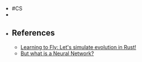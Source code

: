 - #CS
-
- ## References
	- [Learning to Fly: Let's simulate evolution in Rust!](https://pwy.io/en/posts/learning-to-fly-pt1/)
	- [But what is a Neural Network?](https://www.youtube.com/watch?v=aircAruvnKk)